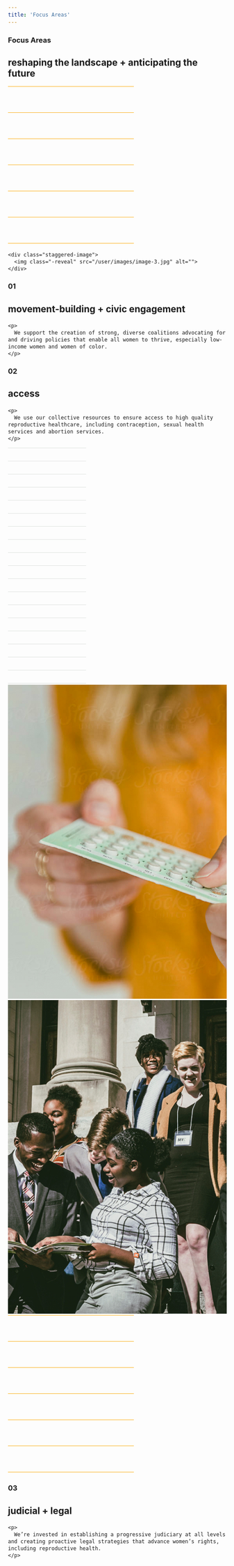 ```yaml
---
title: 'Focus Areas'
---
```



<div class="header-wrap">
  <h3 class="divot">Focus Areas</h3>
  <h2>reshaping the landscape + anticipating the future</h2>
</div>

<div class="focus-area -one">
  <div class="image-wrap">
    <svg width="290" height="361" viewBox="0 0 290 361" fill="none" xmlns="http://www.w3.org/2000/svg">
      <rect width="290" height="1" fill="#FCAF17"/>
      <rect y="240" width="290" height="1" fill="#FCAF17"/>
      <rect y="120" width="290" height="1" fill="#FCAF17"/>
      <rect y="360" width="290" height="1" fill="#FCAF17"/>
      <rect y="60" width="290" height="1" fill="#FCAF17"/>
      <rect y="300" width="290" height="1" fill="#FCAF17"/>
      <rect y="180" width="290" height="1" fill="#FCAF17"/>
    </svg>

    <div class="staggered-image">
      <img class="-reveal" src="/user/images/image-3.jpg" alt="">
    </div>
  </div>

  <div class="body-wrap">
    <h3>01</h3>
    <h2>movement-building + civic engagement</h2>

    <p>
      We support the creation of strong, diverse coalitions advocating for and driving policies that enable all women to thrive, especially low-income women and women of color.
    </p>
  </div>
</div>

<div class="focus-area -two">
  <div class="body-wrap">
    <h3>02</h3>
    <h2>access</h2>

    <p>
      We use our collective resources to ensure access to high quality reproductive healthcare, including contraception, sexual health services and abortion services.
    </p>
  </div>

  <div class="image-wrap">
    <svg width="180" height="541" viewBox="0 0 180 541" fill="none" xmlns="http://www.w3.org/2000/svg">
      <rect width="180" height="1" transform="matrix(-1 0 0 1 180 0)" fill="#DEE2DF"/>
      <rect width="180" height="1" transform="matrix(-1 0 0 1 180 240)" fill="#DEE2DF"/>
      <rect width="180" height="1" transform="matrix(-1 0 0 1 180 120)" fill="#DEE2DF"/>
      <rect width="180" height="1" transform="matrix(-1 0 0 1 180 360)" fill="#DEE2DF"/>
      <rect width="180" height="1" transform="matrix(-1 0 0 1 180 60)" fill="#DEE2DF"/>
      <rect width="180" height="1" transform="matrix(-1 0 0 1 180 300)" fill="#DEE2DF"/>
      <rect width="180" height="1" transform="matrix(-1 0 0 1 180 180)" fill="#DEE2DF"/>
      <rect width="180" height="1" transform="matrix(-1 0 0 1 180 420)" fill="#DEE2DF"/>
      <rect width="180" height="1" transform="matrix(-1 0 0 1 180 510)" fill="#DEE2DF"/>
      <rect width="180" height="1" transform="matrix(-1 0 0 1 180 30)" fill="#DEE2DF"/>
      <rect width="180" height="1" transform="matrix(-1 0 0 1 180 270)" fill="#DEE2DF"/>
      <rect width="180" height="1" transform="matrix(-1 0 0 1 180 150)" fill="#DEE2DF"/>
      <rect width="180" height="1" transform="matrix(-1 0 0 1 180 390)" fill="#DEE2DF"/>
      <rect width="180" height="1" transform="matrix(-1 0 0 1 180 480)" fill="#DEE2DF"/>
      <rect width="180" height="1" transform="matrix(-1 0 0 1 180 90)" fill="#DEE2DF"/>
      <rect width="180" height="1" transform="matrix(-1 0 0 1 180 330)" fill="#DEE2DF"/>
      <rect width="180" height="1" transform="matrix(-1 0 0 1 180 210)" fill="#DEE2DF"/>
      <rect width="180" height="1" transform="matrix(-1 0 0 1 180 450)" fill="#DEE2DF"/>
      <rect width="180" height="1" transform="matrix(-1 0 0 1 180 540)" fill="#DEE2DF"/>
    </svg>
    <div class="staggered-image">
      <img class="-reveal" src="/user/images/image-4.jpg" alt="">
    </div>
  </div>

</div>

<div class="focus-area -three">
  <div class="image-wrap">
    <div class="staggered-image">
      <img class="-reveal" src="/user/images/image-5.jpg" alt="">
    </div>
    <svg width="290" height="361" viewBox="0 0 290 361" fill="none" xmlns="http://www.w3.org/2000/svg">
      <rect width="290" height="1" fill="#FCAF17"/>
      <rect y="240" width="290" height="1" fill="#FCAF17"/>
      <rect y="120" width="290" height="1" fill="#FCAF17"/>
      <rect y="360" width="290" height="1" fill="#FCAF17"/>
      <rect y="60" width="290" height="1" fill="#FCAF17"/>
      <rect y="300" width="290" height="1" fill="#FCAF17"/>
      <rect y="180" width="290" height="1" fill="#FCAF17"/>
    </svg>
  </div>

  <div class="body-wrap">
    <h3>03</h3>
    <h2 class="h1">judicial + legal</h2>

    <p>
      We’re invested in establishing a progressive judiciary at all levels and creating proactive legal strategies that advance women’s rights, including reproductive health.
    </p>
  </div>
</div>
